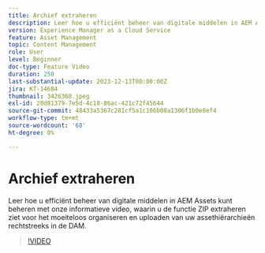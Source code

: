 ```yaml
---
title: Archief extraheren
description: Leer hoe u efficiënt beheer van digitale middelen in AEM Assets kunt beheren met onze informatieve video, waarin u de functie ZIP extraheren ziet voor het moeiteloos organiseren en uploaden van uw assethiërarchieën rechtstreeks in de DAM.
version: Experience Manager as a Cloud Service
feature: Asset Management
topic: Content Management
role: User
level: Beginner
doc-type: Feature Video
duration: 250
last-substantial-update: 2023-12-13T00:00:00Z
jira: KT-14684
thumbnail: 3426368.jpeg
exl-id: 20d81379-7e5d-4c18-86ac-421c72f45644
source-git-commit: 48433a5367c281cf5a1c106b08a1306f1b0e8ef4
workflow-type: tm+mt
source-wordcount: '68'
ht-degree: 0%

---
```


# Archief extraheren

Leer hoe u efficiënt beheer van digitale middelen in AEM Assets kunt beheren met onze informatieve video, waarin u de functie ZIP extraheren ziet voor het moeiteloos organiseren en uploaden van uw assethiërarchieën rechtstreeks in de DAM.

>[!VIDEO](https://video.tv.adobe.com/v/3426368/?learn=on)
